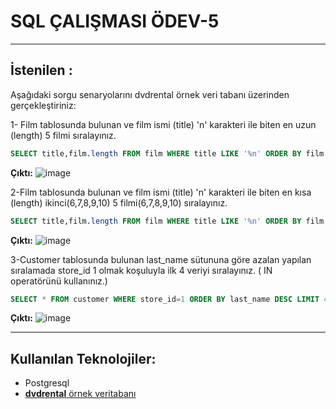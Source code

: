 # SQL ÇALIŞMASI ÖDEV-5
---
## İstenilen : 

Aşağıdaki sorgu senaryolarını dvdrental örnek veri tabanı üzerinden gerçekleştiriniz:

1- Film tablosunda bulunan ve film ismi (title) 'n' karakteri ile biten en uzun (length) 5 filmi sıralayınız.

```sql
SELECT title,film.length FROM film WHERE title LIKE '%n' ORDER BY film.length DESC LIMIT 5;
```

**Çıktı:**
![image](https://github.com/ozlemkrblt/patika-dev-projects/assets/46456721/6f828dc6-12cb-4c17-811e-97fa5d9ce91d)


2-Film tablosunda bulunan ve film ismi (title) 'n' karakteri ile biten en kısa (length) ikinci(6,7,8,9,10) 5 filmi(6,7,8,9,10) sıralayınız.

```sql
SELECT title,film.length FROM film WHERE title LIKE '%n' ORDER BY film.length LIMIT 5 OFFSET 5;
```

**Çıktı:**
![image](https://github.com/ozlemkrblt/patika-dev-projects/assets/46456721/edb37fa0-d4f6-40b7-a5c7-b9c9e9b9a6bf)


3-Customer tablosunda bulunan last_name sütununa göre azalan yapılan sıralamada store_id 1 olmak koşuluyla ilk 4 veriyi sıralayınız. ( IN operatörünü kullanınız.)


```sql
SELECT * FROM customer WHERE store_id=1 ORDER BY last_name DESC LIMIT 4;
```

**Çıktı:**
![image](https://github.com/ozlemkrblt/patika-dev-projects/assets/46456721/48ef084e-987e-4a81-8ebe-9d850fc6c1fb)


---

## Kullanılan Teknolojiler:

-  Postgresql
- [**dvdrental** örnek veritabanı](https://www.postgresqltutorial.com/wp-content/uploads/2019/05/dvdrental.zip) 
